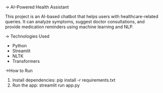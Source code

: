 -> AI–Powered Health Assistant

This project is an AI-based chatbot that helps users with healthcare-related queries. It can analyze symptoms, suggest doctor consultations, and provide medication reminders using machine learning and NLP.

-> Technologies Used
- Python
- Streamlit
- NLTK
- Transformers

->How to Run
1. Install dependencies:
   pip install -r requirements.txt
2. Run the app:
   streamlit run app.py
